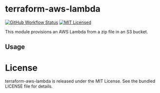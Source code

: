 terraform-aws-lambda
=========

[![GitHub Workflow Status](https://img.shields.io/github/workflow/status/armorfret/terraform-aws-lambda/Build)](https://github.com/armorfret/terraform-aws-lambda/actions)
[![MIT Licensed](https://img.shields.io/badge/license-MIT-green.svg)](https://tldrlegal.com/license/mit-license)

This module provisions an AWS Lambda from a zip file in an S3 bucket.

## Usage

# License

terraform-aws-lambda is released under the MIT License. See the bundled LICENSE file for details.
